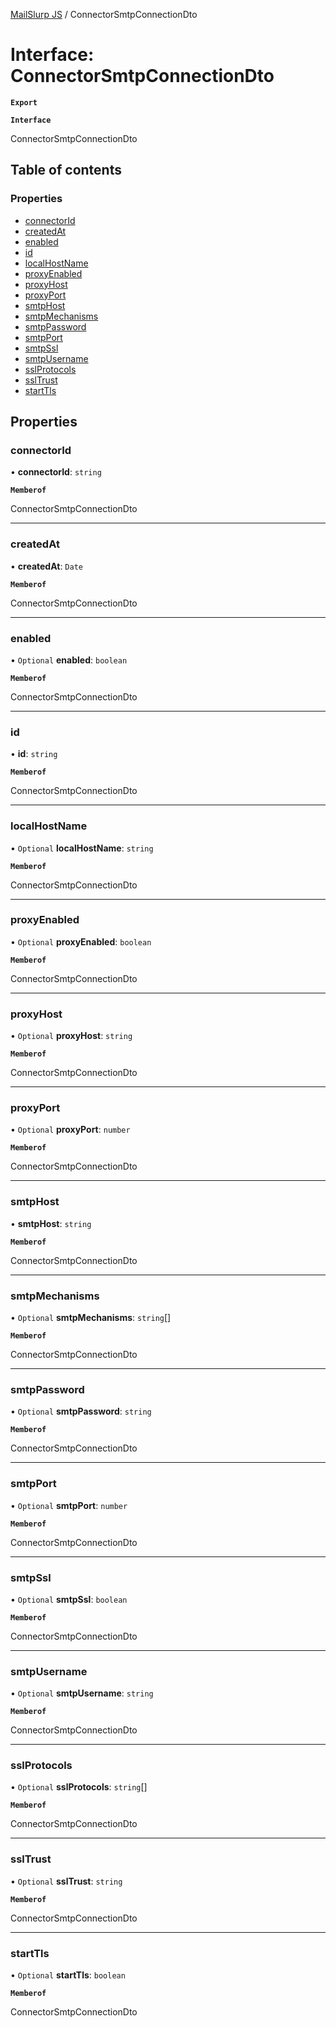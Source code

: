 [MailSlurp JS](../README.md) / ConnectorSmtpConnectionDto

# Interface: ConnectorSmtpConnectionDto

**`Export`**

**`Interface`**

ConnectorSmtpConnectionDto

## Table of contents

### Properties

- [connectorId](ConnectorSmtpConnectionDto.md#connectorid)
- [createdAt](ConnectorSmtpConnectionDto.md#createdat)
- [enabled](ConnectorSmtpConnectionDto.md#enabled)
- [id](ConnectorSmtpConnectionDto.md#id)
- [localHostName](ConnectorSmtpConnectionDto.md#localhostname)
- [proxyEnabled](ConnectorSmtpConnectionDto.md#proxyenabled)
- [proxyHost](ConnectorSmtpConnectionDto.md#proxyhost)
- [proxyPort](ConnectorSmtpConnectionDto.md#proxyport)
- [smtpHost](ConnectorSmtpConnectionDto.md#smtphost)
- [smtpMechanisms](ConnectorSmtpConnectionDto.md#smtpmechanisms)
- [smtpPassword](ConnectorSmtpConnectionDto.md#smtppassword)
- [smtpPort](ConnectorSmtpConnectionDto.md#smtpport)
- [smtpSsl](ConnectorSmtpConnectionDto.md#smtpssl)
- [smtpUsername](ConnectorSmtpConnectionDto.md#smtpusername)
- [sslProtocols](ConnectorSmtpConnectionDto.md#sslprotocols)
- [sslTrust](ConnectorSmtpConnectionDto.md#ssltrust)
- [startTls](ConnectorSmtpConnectionDto.md#starttls)

## Properties

### connectorId

• **connectorId**: `string`

**`Memberof`**

ConnectorSmtpConnectionDto

___

### createdAt

• **createdAt**: `Date`

**`Memberof`**

ConnectorSmtpConnectionDto

___

### enabled

• `Optional` **enabled**: `boolean`

**`Memberof`**

ConnectorSmtpConnectionDto

___

### id

• **id**: `string`

**`Memberof`**

ConnectorSmtpConnectionDto

___

### localHostName

• `Optional` **localHostName**: `string`

**`Memberof`**

ConnectorSmtpConnectionDto

___

### proxyEnabled

• `Optional` **proxyEnabled**: `boolean`

**`Memberof`**

ConnectorSmtpConnectionDto

___

### proxyHost

• `Optional` **proxyHost**: `string`

**`Memberof`**

ConnectorSmtpConnectionDto

___

### proxyPort

• `Optional` **proxyPort**: `number`

**`Memberof`**

ConnectorSmtpConnectionDto

___

### smtpHost

• **smtpHost**: `string`

**`Memberof`**

ConnectorSmtpConnectionDto

___

### smtpMechanisms

• `Optional` **smtpMechanisms**: `string`[]

**`Memberof`**

ConnectorSmtpConnectionDto

___

### smtpPassword

• `Optional` **smtpPassword**: `string`

**`Memberof`**

ConnectorSmtpConnectionDto

___

### smtpPort

• `Optional` **smtpPort**: `number`

**`Memberof`**

ConnectorSmtpConnectionDto

___

### smtpSsl

• `Optional` **smtpSsl**: `boolean`

**`Memberof`**

ConnectorSmtpConnectionDto

___

### smtpUsername

• `Optional` **smtpUsername**: `string`

**`Memberof`**

ConnectorSmtpConnectionDto

___

### sslProtocols

• `Optional` **sslProtocols**: `string`[]

**`Memberof`**

ConnectorSmtpConnectionDto

___

### sslTrust

• `Optional` **sslTrust**: `string`

**`Memberof`**

ConnectorSmtpConnectionDto

___

### startTls

• `Optional` **startTls**: `boolean`

**`Memberof`**

ConnectorSmtpConnectionDto
